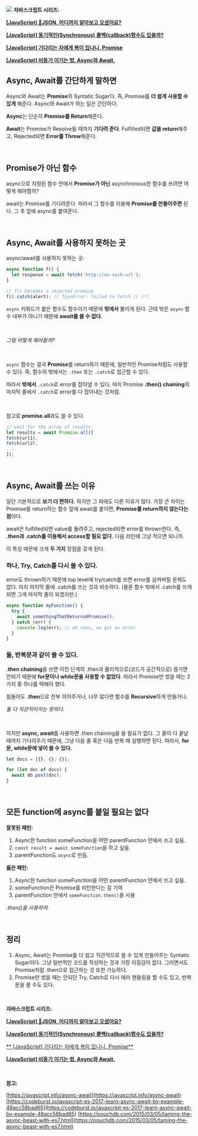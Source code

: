 ![](https://velog.velcdn.com/images/djk01281/post/30805e18-ccfb-4466-8c0d-07ecf6224224/image.gif) 
**자바스크립트 시리즈:**

[**[JavaScript] 🛒JSON, 어디까지 알아보고 오셨어요?**](https://velog.io/@djk01281/JSON-어디까지-알아보고-오셨어요-ptpanx2n)

[**[JavaScript] 동기적인(Synchronous) 콜백(callback)함수도 있을까?**](https://velog.io/@djk01281/Synchronous한-콜백함수도-있을까)

[**[JavaScript] 기다리는 자에게 복이 있나니, Promise**](https://velog.io/@djk01281/Promise-뭘-약속한다는-거야)

[**[JavaScript] 비동기 이기는 법, Async와 Await.**](https://velog.io/@djk01281/JavaScript-Async와-Await)


## Async, Await를 간단하게 말하면

Async와 Await는 **Promise**의 Syntatic Sugar다. 즉, Promise를 **더 쉽게 사용할 수 있게** 해준다. Async와 Await가 하는 일은 간단하다. 

**Async**는 단순히 **Promise를 Return**해준다. 

**Await**는 Promise가 Resolve될 때까지 **기다려 준다**. Fulfilled되면 **값을 return**해주고, Rejected되면 **Error를 Throw**해준다.  

<br>

## Promise가 아닌 함수

async으로 지정된 함수 안에서 **Promise가 아닌** asynchronous한 함수를 쓰려면 어떻게 해야할까? 

await는 Promise를 기다려준다. 따라서 그 함수를 이용해 **Promise를 만들어주면** 된다. 그 후 앞에 async를 붙여준다.

<br>

## Async, Await를 사용하지 못하는 곳

async/await를 사용하지 못하는 곳:

```jsx
async function f() {
  let response = await fetch('http://no-such-url');
}

// f() becomes a rejected promise
f().catch(alert); // TypeError: failed to fetch // (*)
```

`async` 키워드가 붙은 함수도 함수이기 때문에 **밖에서** 불리게 된다. 근데 밖은 `async` 함수 내부가 아니기 때문에 **await를 쓸 수 없다.**

<br>

*그럼 어떻게 해야할까?*

<br>

`async` 함수는 결국 **Promise**를 return하기 때문에, 일반적인 Promise처럼도 사용할 수 있다. 즉, 함수의 밖에서는 `.then` 또는 `.catch`로 접근할 수 있다.

따라서 **밖에서** `.catch`로 error를 잡아낼 수 있다. 마치 Promise **.then() chaining**의 마지막 줄에서 `.catch`로 error를 다 잡아내는 것처럼.

<br>

참고로 **promise.all**과도 쓸 수 있다.

```jsx
// wait for the array of results
let results = await Promise.all([
fetch(url1),
fetch(url2),
...
]);
```

<br>

## Async, Await를 쓰는 이유
일단 기본적으로 **보기 더 편하다.** 하지만 그 외에도 다른 이유가 많다.
가장 큰 차이는 Promise를 return하는 함수 앞에 await를 붙이면, **Promise를 return하지 않는다는 점**이다. 

await은 fulfilled되면 value를 돌려주고, rejected되면 error를 thrown한다. 즉, **.then과 .catch를 이용해서 access할 필요 없다.** 다음 라인에 그냥 적으면 되니까. 

이 특성 때문에 크게 **두 가지** 장점을 갖게 된다.

### 하나, Try, Catch를 다시 쓸 수 있다.

error도 thrown하기 때문에 top level에 try/catch를 쓰면 error를 삼켜버릴 문제도 없다. 마치 마지막 줄에 .catch를 쓰는 것과 비슷하다. (물론 함수 밖에서 .catch를 쓰게 되면 그게 마지막 줄이 되겠지만.)

```jsx
async function myFunction() {
  try {
    await somethingThatReturnsAPromise();
  } catch (err) { 
    console.log(err); // oh noes, we got an error
  }
}
```

### 둘, 반복문과 같이 쓸 수 있다.

**.then chaining**을 쓰면 이전 단계의 .then과 물리적으로(코드가 공간적으로) 끊기면 안되기 때문에 **for문이나 while문을 사용할 수 없었다**. 따라서 Promise만 썼을 때는 2가지 중 하나를 택해야 했다.

힘들어도 **.then**으로 전부 이어주거나, 너무 많다면 함수를 **Recursive**하게 만들거나.

*둘 다 직관적이지는 못하다.*

<br>

하지만 **async, await**를 사용하면 .then chaining을 쓸 필요가 없다. 그 줄이 다 끝날 때까지 기다려주기 때문에, 그냥 다음 줄 혹은 다음 반복 때 실행하면 된다. 따라서, **for문, while문에 넣어 쓸 수 있다.**

```jsx
let docs = [{}, {}, {}];

for (let doc of docs) {
  await db.post(doc);
}
```

<br>

## 모든 function에 async를 붙일 필요는 없다

**잘못된 패턴:** 

1. Async한 function someFunction을 어떤  parentFunction 안에서 쓰고 싶음. 
2. `const result = await someFunction`을 하고 싶음. 
3. parentFunction도 `async`로 만듬.

**옳은 패턴:**

1. Async한 function someFunction을 어떤  parentFunction 안에서 쓰고 싶음. 
2. someFunction은 Promise를 리턴한다는 걸 기억
3. parentFunction 안에서 `someFunction.then()`을 사용

*.then()을 사용하자.* 

<br>

## 정리

1. Async, Await는 Promise를 더 쉽고 직관적으로 쓸 수 있게 만들어주는 Syntatic Sugar이다. 그냥 일반적인 코드를 작성하는 것과 가장 이질감이 없다. 그러면서도 Promise처럼 .then으로 접근하는 것 또한 가능하다. 
2. Promise만 썼을 때는 안되던 Try, Catch로 다시 에러 핸들링을 할 수도 있고, 반복문을 쓸 수도 있다.


<br>

**자바스크립트 시리즈:**

[**[JavaScript] 🛒JSON, 어디까지 알아보고 오셨어요?**](https://velog.io/@djk01281/JSON-어디까지-알아보고-오셨어요-ptpanx2n)

[**[JavaScript] 동기적인(Synchronous) 콜백(callback)함수도 있을까?**](https://velog.io/@djk01281/Synchronous한-콜백함수도-있을까)

[** [JavaScript] 기다리는 자에게 복이 있나니, Promise**](https://velog.io/@djk01281/Promise-뭘-약속한다는-거야)

[**[JavaScript] 비동기 이기는 법, Async와 Await.**](https://velog.io/@djk01281/JavaScript-Async와-Await)

<br>

**참고:**

[https://javascript.info/async-await](https://javascript.info/async-await)
[https://codeburst.io/javascript-es-2017-learn-async-await-by-example-48acc58bad65](https://codeburst.io/javascript-es-2017-learn-async-await-by-example-48acc58bad65)
[https://pouchdb.com/2015/03/05/taming-the-async-beast-with-es7.html](https://pouchdb.com/2015/03/05/taming-the-async-beast-with-es7.html)
